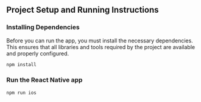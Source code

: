 ## Project Setup and Running Instructions

### Installing Dependencies

Before you can run the app, you must install the necessary dependencies. This ensures that all libraries and tools required by the project are available and properly configured.

```bash
npm install
```

### Run the React Native app

```bash 
npm run ios
```
